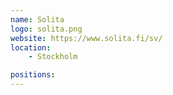 ```yaml
---
name: Solita
logo: solita.png
website: https://www.solita.fi/sv/
location:
    - Stockholm

positions:
---
```

